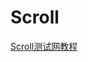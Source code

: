 # Scroll

[Scroll测试网教程](https://news.marsbit.co/20230319093521619832.html)

[\
](https://btcdayu.gitbook.io/dayu/xiang-mu-yan-bao/kong-tou/zk)
